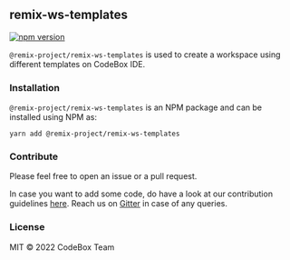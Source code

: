## remix-ws-templates
[![npm version](https://badge.fury.io/js/%40remix-project%2Fremix-ws-templates.svg)](https://www.npmjs.com/package/@remix-project/remix-ws-templates)


`@remix-project/remix-ws-templates` is used to create a workspace using different templates on CodeBox IDE.

### Installation

`@remix-project/remix-ws-templates` is an NPM package and can be installed using NPM as:

`yarn add @remix-project/remix-ws-templates`

### Contribute

Please feel free to open an issue or a pull request. 

In case you want to add some code, do have a look at our contribution guidelines [here](https://github.com/ethereum/remix-project/blob/master/CONTRIBUTING.md). Reach us on [Gitter](https://gitter.im/ethereum/remix) in case of any queries.   

### License
MIT © 2022 CodeBox Team
